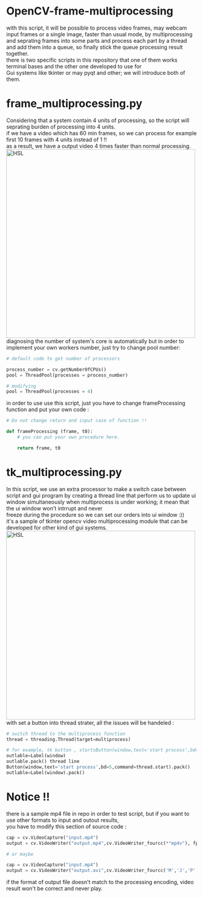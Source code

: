 <meta name="author" content="Mahdi Zeinali">
<meta name="account" content="mahdizynali">
<meta name="description" content="mahdi Zeinali github account">
<meta name="copyright" content="mahdi zeinali 2023">
<meta name="keywords" content="mahdi zeinali, mahdizynali, mrl-hsl, mrl, hsl, zeinali, mahdi zynali">

# OpenCV-frame-multiprocessing
with this script, it will be possible to process video frames, may webcam input frames or a single image,
faster than usual mode, by multiprocessing and seprating frames into some parts and process each part by a thread and add
them into a queue, so finally stick the queue processing result together.\
there is two specific scripts in this repository that one of them works terminal bases and the other one developed to use for\
Gui systems like tkinter or may pyqt and other; we will introduce both of them.

# frame_multiprocessing.py
Considering that a system contain 4 units of processing, so the script will seprating burden of processing into 4 units.\
if we have a video which has 60 min frames, so we can process for example first 10 frames with 4 units instead of 1 !!\
as a result, we have a output video 4 times faster than normal processing.
<a href="https://github.com/mahdizynali/Soccer-Robot-Playground"><img src="https://s2.uupload.ir/files/screenshot_from_2023-03-03_17-43-33_bt4.png" alt="HSL" width="500"></a> \
diagnosing the number of system's core is automatically but in order to implement your own workers number, just try to change pool number: 
```python
# default code to get number of processors

process_number = cv.getNumberOfCPUs()
pool = ThreadPool(processes = process_number)
```
```python
# modifying
pool = ThreadPool(processes = 4)
```
in order to use use this script, just you have to change frameProcessing function and put your own code :
```python
# Do not change return and input case of function !!

def frameProcessing (frame, t0):
    # you can put your own procedure here.

    return frame, t0
```

# tk_multiprocessing.py
In this script, we use an extra processor to make a switch case between script and gui program by creating a thread line that 
perform us to update ui window simultaneously when multiprocess is under working; it mean that the ui window won't intrrupt and never \
freeze during the procedure so we can set our orders into ui window :)) \
it's a sample of tkinter opencv video multiprocessing module that can be developed for other kind of gui systems. \
<a href="https://github.com/mahdizynali/Soccer-Robot-Playground"><img src="https://s2.uupload.ir/files/screenshot_from_2023-03-03_18-20-48_auvd.png" alt="HSL" width="500"></a> \
with set a button into thread strater, all the issues will be handeled :
```python
# switch thread to the multiprocess function
thread = threading.Thread(target=multiprocess)

# for example, tk button , startsButton(window,text='start process',bd=5,command=thread.start).pack()
outlable=Label(window)
outlable.pack() thread line
Button(window,text='start process',bd=5,command=thread.start).pack()
outlable=Label(window).pack()
```

# Notice !!
there is a sample mp4 file in repo in order to test script, but if you want to use other formats to input and outout results, \
you have to modify this section of source code :
```python
cap = cv.VideoCapture("input.mp4")   
output = cv.VideoWriter("output.mp4",cv.VideoWriter_fourcc(*"mp4v"), fps, (width, height))  

# or maybe

cap = cv.VideoCapture("input.mp4")   
output = cv.VideoWriter("output.avi",cv.VideoWriter_fourcc('M','J','P','G'), fps, (width, height)) 
```
if the format of output file doesn't match to the processing encoding, video result won't be correct and never play.
